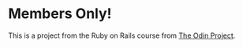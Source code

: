 # Members Only!

This is a project from the Ruby on Rails course from [The Odin Project](https://www.theodinproject.com/).

